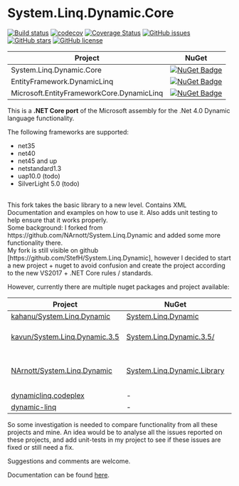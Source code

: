 # System.Linq.Dynamic.Core

[![Build status](https://ci.appveyor.com/api/projects/status/0c4v2bsvdqd57600?svg=true)](https://ci.appveyor.com/project/StefH/system-linq-dynamic-core)
[![codecov](https://codecov.io/gh/StefH/System.Linq.Dynamic.Core/branch/master/graph/badge.svg)](https://codecov.io/gh/StefH/System.Linq.Dynamic.Core)
[![Coverage Status](https://coveralls.io/repos/github/StefH/System.Linq.Dynamic.Core/badge.svg?branch=master)](https://coveralls.io/github/StefH/System.Linq.Dynamic.Core?branch=master)
[![GitHub issues](https://img.shields.io/github/issues/StefH/System.Linq.Dynamic.Core.svg)](https://github.com/StefH/System.Linq.Dynamic.Core/issues)
[![GitHub stars](https://img.shields.io/github/stars/StefH/System.Linq.Dynamic.Core.svg)](https://github.com/StefH/System.Linq.Dynamic.Core/stargazers)
[![GitHub license](https://img.shields.io/badge/license-MIT-blue.svg)](https://raw.githubusercontent.com/StefH/System.Linq.Dynamic.Core/master/LICENSE)

| Project | NuGet |
| ------- | ----- |
| System.Linq.Dynamic.Core | [![NuGet Badge](https://buildstats.info/nuget/System.Linq.Dynamic.Core)](https://www.nuget.org/packages/System.Linq.Dynamic.Core) |
| EntityFramework.DynamicLinq | [![NuGet Badge](https://buildstats.info/nuget/EntityFramework.DynamicLinq)](https://www.nuget.org/packages/EntityFramework.DynamicLinq) |
| Microsoft.EntityFrameworkCore.DynamicLinq | [![NuGet Badge](https://buildstats.info/nuget/Microsoft.EntityFrameworkCore.DynamicLinq)](https://www.nuget.org/packages/Microsoft.EntityFrameworkCore.DynamicLinq) |

This is a **.NET Core port** of the Microsoft assembly for the .Net 4.0 Dynamic language functionality.

The following frameworks are supported:
- net35
- net40
- net45 and up
- netstandard1.3
- uap10.0 (todo)
- SilverLight 5.0 (todo)

<br>
This fork takes the basic library to a new level. Contains XML Documentation and examples on how to use it. Also adds unit testing to help ensure that it works properly.

<br>
Some background:
I forked from https://github.com/NArnott/System.Linq.Dynamic and added some more functionality there.<br>My fork is still visible on github [https://github.com/StefH/System.Linq.Dynamic], however I decided to start a new project + nuget to avoid confusion and create the project according to the new VS2017 + .NET Core rules / standards.

However, currently there are multiple nuget packages and project available:

| Project | NuGet | Author | Comment |
| ------- | ----- | ------ | ------- |
| [kahanu/System.Linq.Dynamic][2a] | [System.Linq.Dynamic][2b] | @kahanu | - |
| [kavun/System.Linq.Dynamic.3.5][3a] | [System.Linq.Dynamic.3.5/][3b] | @kavun | only 3.5 and VB.NET |
| [NArnott/System.Linq.Dynamic][4a] | [System.Linq.Dynamic.Library][4b]  | @NArnott | removed from github + nuget ? |
| [dynamiclinq.codeplex][5a] | - | dialectsoftware | - |
| [dynamic-linq][6a] | - | scottgu | - |

So some investigation is needed to compare functionality from all these projects and mine.
An idea would be to analyse all the issues reported on these projects, and add unit-tests in my project to see if these issues are fixed or still need a fix.

Suggestions and comments are welcome.

Documentation can be found [here][1].

[2a]: https://github.com/kahanu/System.Linq.Dynamic
[2b]: https://www.nuget.org/packages/System.Linq.Dynamic
[3a]: https://github.com/kavun/System.Linq.Dynamic.3.5
[3b]: https://www.nuget.org/packages/System.Linq.Dynamic.3.5/
[4a]: https://github.com/NArnott/System.Linq.Dynamic
[4b]: https://www.nuget.org/packages/System.Linq.Dynamic.Library
[5a]: https://dynamiclinq.codeplex.com/
[6a]: http://weblogs.asp.net/scottgu/dynamic-linq-part-1-using-the-linq-dynamic-query-library

[1]: https://system-linq-dynamic-core.azurewebsites.net
